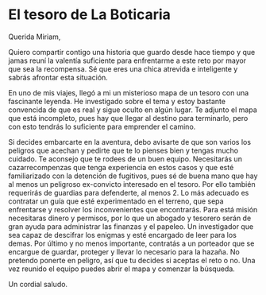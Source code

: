 # El tesoro de La Boticaria

Querida Miriam,

Quiero compartir contigo una historia que guardo desde hace tiempo y que jamas reuní la valentía suficiente para enfrentarme a este reto por mayor que sea la recompensa. Sé que eres una chica atrevida e inteligente y sabrás afrontar esta situación.

En uno de mis viajes, llegó a mi un misterioso mapa de un tesoro con una fascinante leyenda.
He investigado sobre el tema y estoy bastante convencida de que es real y sigue oculto en algún lugar. Te adjunto el mapa que está incompleto, pues hay que llegar al destino para terminarlo, pero con esto tendrás lo suficiente para emprender el camino.

Si decides embarcarte en la aventura, debo avisarte de que son varios los peligros que acechan y pedirte que te lo pienses bien y tengas mucho cuidado. Te aconsejo que te rodees de un buen equipo. Necesitarás un cazarrecompenzas que tenga experiencia en estos casos y que esté familiarizado con la detención de fugitivos, pues sé de buena mano que hay al menos un peligroso ex-convicto interesado en el tesoro. Por ello también requerirás de guardias para defenderte, al menos 2. Lo más adecuado es contratar un guía que esté experimentado en el terreno, que sepa enfrentarse y resolver los inconvenientes que encontrarás. Para está misión necesitaras dinero y permisos, por lo que un abogado y tesorero serán de gran ayuda para administrar las finanzas y el papeleo. Un investigador que sea capaz de descifrar los enigmas y esté encargado de leer para los demas. Por último y no menos importante, contratás a un porteador que se encargue de guardar, proteger y llevar lo necesario para la hazaña.
No pretendo ponerte en peligro, así que tu decides si aceptas el reto o no. Una vez reunido el equipo puedes abrir el mapa y comenzar la búsqueda. 

Un cordial saludo. 
